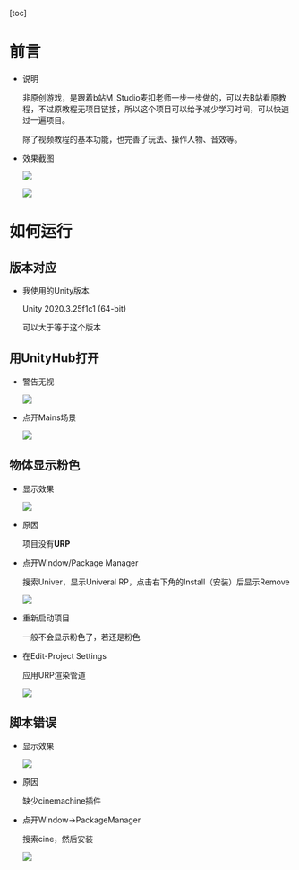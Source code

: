 [toc]

# 前言

- 说明

  非原创游戏，是跟着b站M_Studio麦扣老师一步一步做的，可以去B站看原教程，不过原教程无项目链接，所以这个项目可以给予减少学习时间，可以快速过一遍项目。

  除了视频教程的基本功能，也完善了玩法、操作人物、音效等。

- 效果截图

  ![](3DRpg/运行截图2.png)

  ![](3DRpg/运行截图1.png)

# 如何运行

## 版本对应

- 我使用的Unity版本

  Unity 2020.3.25f1c1 (64-bit)

  可以大于等于这个版本

## 用UnityHub打开

- 警告无视

  ![](3DRpg/1.1项目警告.png)

- 点开Mains场景

  ![](3DRpg/1.2开始场景.png)

## 物体显示粉色

- 显示效果

  ![](3DRpg/2.1物体粉色.png)

- 原因

  项目没有**URP**

- 点开Window/Package Manager

  搜索Univer，显示Univeral RP，点击右下角的Install（安装）后显示Remove

  ![](3DRpg/2.2安装URP.png)

- 重新启动项目

  一般不会显示粉色了，若还是粉色

- 在Edit-Project Settings

  应用URP渲染管道

  ![](3DRpg/2.3选择URP管线.png)

## 脚本错误

- 显示效果

  ![](3DRpg/3.1命名空间报错.png)

- 原因

  缺少cinemachine插件

- 点开Window->PackageManager

  搜索cine，然后安装

  ![](3DRpg/3.2安装包.png)

  
